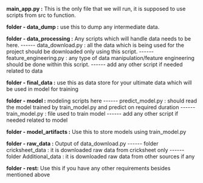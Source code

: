 **main_app.py :** This is the only file that we will run, it is supposed to use scripts from src to function.


**folder - data_dump :** use this to dump any intermediate data.

**folder - data_processing :** Any scripts which will handle data needs to be here.
------ data_download.py : all the data which is being used for the project should be downloaded only using this script.
------ feature_engineering.py : any type of data manipulation/feature engineering should be done within this script. 
------ add any other script if needed related to data

**folder - final_data :** use this as data store for your ultimate data which will be used in model for training

**folder - model :** modeling scripts here
------ predict_model.py : should read the model trained by train_model.py and predict on required duration
------ train_model.py : file used to train model
------ add any other script if needed related to model

**folder - model_artifacts :** Use this to store models using train_model.py

**folder - raw_data :** Output of data_download.py
------ folder cricksheet_data : it is downloaded raw data from cricksheet only 
------ folder Additional_data : it is downloaded raw data from other sources if any

**folder - rest:** Use this if you have any other requirements besides mentioned above








